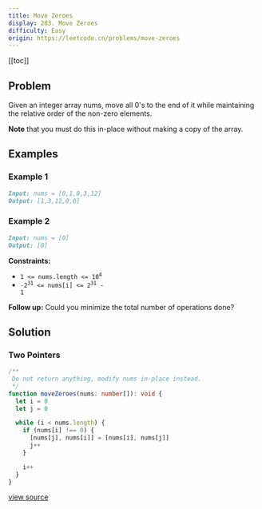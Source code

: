 ```yaml
---
title: Move Zeroes
display: 283. Move Zeroes
difficulty: Easy
origin: https://leetcode.cn/problems/move-zeroes
---
```


[[toc]]

## Problem

Given an integer array nums, move all 0&#39;s to the end of it while maintaining the relative order of the non-zero elements.

**Note** that you must do this in-place without making a copy of the array.

## Examples

### Example 1

```md
Input: nums = [0,1,0,3,12]
Output: [1,3,12,0,0]
```

### Example 2

```md
Input: nums = [0]
Output: [0]
```

**Constraints:**

- <code>1 &lt;= nums.length &lt;= 10<sup>4</sup></code>
- <code>-2<sup>31</sup> &lt;= nums[i] &lt;= 2<sup>31</sup> - 1</code>

**Follow up:** Could you minimize the total number of operations done?

## Solution

### Two Pointers

```ts
/**
 Do not return anything, modify nums in-place instead.
 */
function moveZeroes(nums: number[]): void {
  let i = 0
  let j = 0

  while (i < nums.length) {
    if (nums[i] !== 0) {
      [nums[j], nums[i]] = [nums[i], nums[j]]
      j++
    }

    i++
  }
}
```

[view source](https://leetcode.cn/problems/move-zeroes)
